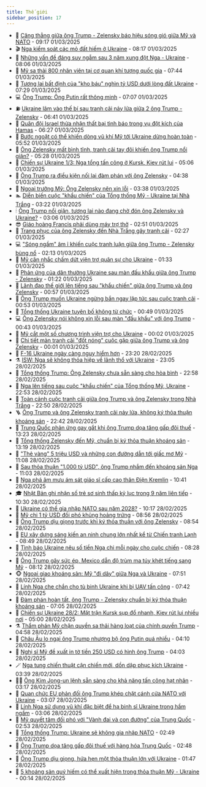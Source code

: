 ```yaml
---
title: Thế giới
sidebar_position: 17
---
```


<!-- dantri-the-gioi:START -->
- 🌋 [Căng thẳng giữa ông Trump - Zelensky báo hiệu sóng gió giữa Mỹ và NATO](https://dantri.com.vn/the-gioi/cang-thang-giua-ong-trump-zelensky-bao-hieu-song-gio-giua-my-va-nato-20250301161714104.htm) - 09:17 01/03/2025
- 🎬 [Nga kiểm soát các mỏ đất hiếm ở Ukraine](https://dantri.com.vn/the-gioi/nga-kiem-soat-cac-mo-dat-hiem-o-ukraine-20250301144953667.htm) - 08:17 01/03/2025
- 🧰 [Những vấn đề đáng suy ngẫm sau 3 năm xung đột Nga - Ukraine](https://dantri.com.vn/the-gioi/nhung-van-de-dang-suy-ngam-sau-3-nam-xung-dot-nga-ukraine-20250228081403922.htm) - 08:06 01/03/2025
- 🌋 [Mỹ sa thải 800 nhân viên tại cơ quan khí tượng quốc gia](https://dantri.com.vn/the-gioi/my-sa-thai-800-nhan-vien-tai-co-quan-khi-tuong-quoc-gia-20250301144210822.htm) - 07:44 01/03/2025
- 🗽 [Tương lai bất định của &quot;kho báu&quot; nghìn tỷ USD dưới lòng đất Ukraine](https://dantri.com.vn/the-gioi/tuong-lai-bat-dinh-cua-kho-bau-nghin-ty-usd-duoi-long-dat-ukraine-20250301124600405.htm) - 07:29 01/03/2025
- 💻 [Ông Trump: Ông Putin rất thông minh](https://dantri.com.vn/the-gioi/ong-trump-ong-putin-rat-thong-minh-20250301135714677.htm) - 07:07 01/03/2025
- ⛽️ [Ukraine lâm vào thế bí sau tranh cãi nảy lửa giữa 2 ông Trump - Zelensky](https://dantri.com.vn/the-gioi/ukraine-lam-vao-the-bi-sau-tranh-cai-nay-lua-giua-2-ong-trump-zelensky-20250301132156928.htm) - 06:41 01/03/2025
- 🤩 [Quân đội Israel thừa nhận thất bại tình báo trong vụ đột kích của Hamas](https://dantri.com.vn/the-gioi/quan-doi-israel-thua-nhan-that-bai-tinh-bao-trong-vu-dot-kich-cua-hamas-20250301125718539.htm) - 06:27 01/03/2025
- 🧐 [Bước ngoặt có thể khiến dòng vũ khí Mỹ tới Ukraine dừng hoàn toàn](https://dantri.com.vn/the-gioi/buoc-ngoat-co-the-khien-dong-vu-khi-my-toi-ukraine-dung-hoan-toan-20250301110121776.htm) - 05:52 01/03/2025
- 🎊 [Ông Zelensky mất bình tĩnh, tranh cãi tay đôi khiến ông Trump nổi giận?](https://dantri.com.vn/the-gioi/ong-zelensky-mat-binh-tinh-tranh-cai-tay-doi-khien-ong-trump-noi-gian-20250301115938111.htm) - 05:28 01/03/2025
- 📝 [Chiến sự Ukraine 1/3: Nga tổng tấn công ở Kursk, Kiev rút lui](https://dantri.com.vn/the-gioi/chien-su-ukraine-13-nga-tong-tan-cong-o-kursk-kiev-rut-lui-20250301111820100.htm) - 05:06 01/03/2025
- 🤡 [Ông Trump ra điều kiện nối lại đàm phán với ông Zelensky](https://dantri.com.vn/the-gioi/ong-trump-ra-dieu-kien-noi-lai-dam-phan-voi-ong-zelensky-20250301112122086.htm) - 04:38 01/03/2025
- 🥷 [Ngoại trưởng Mỹ: Ông Zelensky nên xin lỗi](https://dantri.com.vn/the-gioi/ngoai-truong-my-ong-zelensky-nen-xin-loi-20250301102022169.htm) - 03:38 01/03/2025
- 🏊 [Diễn biến cuộc &quot;khẩu chiến&quot; của Tổng thống Mỹ - Ukraine tại Nhà Trắng](https://dantri.com.vn/the-gioi/dien-bien-cuoc-khau-chien-cua-tong-thong-my-ukraine-tai-nha-trang-20250301101341712.htm) - 03:22 01/03/2025
- 🕯 [Ông Trump nổi giận, tương lai nào đang chờ đón ông Zelensky và Ukraine?](https://dantri.com.vn/the-gioi/ong-trump-noi-gian-tuong-lai-nao-dang-cho-don-ong-zelensky-va-ukraine-20250301092032278.htm) - 03:06 01/03/2025
- 😎 [Giáo hoàng Francis phải dùng máy trợ thở](https://dantri.com.vn/the-gioi/giao-hoang-francis-phai-dung-may-tro-tho-20250301094041913.htm) - 02:51 01/03/2025
- 🌈 [Trang phục của ông Zelensky đến Nhà Trắng gây tranh cãi](https://dantri.com.vn/the-gioi/trang-phuc-cua-ong-zelensky-den-nha-trang-gay-tranh-cai-20250301091257737.htm) - 02:27 01/03/2025
- 💻 [&quot;Sóng ngầm&quot; âm ỉ khiến cuộc tranh luận giữa ông Trump - Zelensky bùng nổ](https://dantri.com.vn/the-gioi/song-ngam-am-i-khien-cuoc-tranh-luan-giua-ong-trump-zelensky-bung-no-20250301084703322.htm) - 02:13 01/03/2025
- 🤖 [Mỹ cân nhắc chấm dứt viện trợ quân sự cho Ukraine](https://dantri.com.vn/the-gioi/my-can-nhac-cham-dut-vien-tro-quan-su-cho-ukraine-20250301082211202.htm) - 01:33 01/03/2025
- 🦏 [Phản ứng của dân thường Ukraine sau màn đấu khẩu giữa ông Trump - Zelensky](https://dantri.com.vn/the-gioi/phan-ung-cua-dan-thuong-ukraine-sau-man-dau-khau-giua-ong-trump-zelensky-20250301075843411.htm) - 01:22 01/03/2025
- 🌁 [Lãnh đạo thế giới lên tiếng sau &quot;khẩu chiến&quot; giữa ông Trump và ông Zelensky](https://dantri.com.vn/the-gioi/lanh-dao-the-gioi-len-tieng-sau-khau-chien-giua-ong-trump-va-ong-zelensky-20250301074916989.htm) - 00:57 01/03/2025
- 🐘 [Ông Trump muốn Ukraine ngừng bắn ngay lập tức sau cuộc tranh cãi](https://dantri.com.vn/the-gioi/ong-trump-muon-ukraine-ngung-ban-ngay-lap-tuc-sau-cuoc-tranh-cai-20250301073614027.htm) - 00:53 01/03/2025
- 🥷 [Tổng thống Ukraine tuyên bố không từ chức](https://dantri.com.vn/the-gioi/tong-thong-ukraine-tuyen-bo-khong-tu-chuc-20250301074140975.htm) - 00:49 01/03/2025
- 💻 [Ông Zelensky nói không xin lỗi sau màn &quot;đấu khẩu&quot; với ông Trump](https://dantri.com.vn/the-gioi/ong-zelensky-noi-khong-xin-loi-sau-man-dau-khau-voi-ong-trump-20250301073527871.htm) - 00:43 01/03/2025
- 🎡 [Mỹ cắt một số chương trình viện trợ cho Ukraine](https://dantri.com.vn/the-gioi/my-cat-mot-so-chuong-trinh-vien-tro-cho-ukraine-20250301065129303.htm) - 00:02 01/03/2025
- 🧰 [Chi tiết màn tranh cãi &quot;đốt nóng&quot; cuộc gặp giữa ông Trump và ông Zelensky](https://dantri.com.vn/the-gioi/chi-tiet-man-tranh-cai-dot-nong-cuoc-gap-giua-ong-trump-va-ong-zelensky-20250301064310478.htm) - 00:01 01/03/2025
- 🥸 [F-16 Ukraine ngày càng nguy hiểm hơn](https://dantri.com.vn/the-gioi/f-16-ukraine-ngay-cang-nguy-hiem-hon-20250228212332260.htm) - 23:20 28/02/2025
- ⚗️ [ISW: Nga sẽ không thỏa hiệp về lãnh thổ với Ukraine](https://dantri.com.vn/the-gioi/isw-nga-se-khong-thoa-hiep-ve-lanh-tho-voi-ukraine-20250228203440165.htm) - 23:05 28/02/2025
- 🌮 [Tổng thống Trump: Ông Zelensky chưa sẵn sàng cho hòa bình](https://dantri.com.vn/the-gioi/tong-thong-trump-ong-zelensky-chua-san-sang-cho-hoa-binh-20250301045703997.htm) - 22:58 28/02/2025
- 🎃 [Nga lên tiếng sau cuộc &quot;khẩu chiến&quot; của Tổng thống Mỹ, Ukraine](https://dantri.com.vn/the-gioi/nga-len-tieng-sau-cuoc-khau-chien-cua-tong-thong-my-ukraine-20250301053128989.htm) - 22:53 28/02/2025
- 💫 [Toàn cảnh cuộc tranh cãi giữa ông Trump và ông Zelensky trong Nhà Trắng](https://dantri.com.vn/the-gioi/toan-canh-cuoc-tranh-cai-giua-ong-trump-va-ong-zelensky-trong-nha-trang-20250301054331888.htm) - 22:50 28/02/2025
- 🪜 [Ông Trump và ông Zelensky tranh cãi nảy lửa, không ký thỏa thuận khoáng sản](https://dantri.com.vn/the-gioi/ong-trump-va-ong-zelensky-tranh-cai-nay-lua-khong-ky-thoa-thuan-khoang-san-20250301042841431.htm) - 22:42 28/02/2025
- 🌋 [Trung Quốc phản ứng gay gắt khi ông Trump dọa tăng gấp đôi thuế](https://dantri.com.vn/the-gioi/trung-quoc-phan-ung-gay-gat-khi-ong-trump-doa-tang-gap-doi-thue-20250228172559227.htm) - 13:23 28/02/2025
- 🦏 [Tổng thống Zelensky đến Mỹ, chuẩn bị ký thỏa thuận khoáng sản](https://dantri.com.vn/the-gioi/tong-thong-zelensky-den-my-chuan-bi-ky-thoa-thuan-khoang-san-20250228200548594.htm) - 13:19 28/02/2025
- 👀 [&quot;Thẻ vàng&quot; 5 triệu USD và những con đường dẫn tới giấc mơ Mỹ](https://dantri.com.vn/the-gioi/the-vang-5-trieu-usd-va-nhung-con-duong-dan-toi-giac-mo-my-20250227144741013.htm) - 11:08 28/02/2025
- 🧰 [Sau thỏa thuận &quot;1.000 tỷ USD&quot;, ông Trump nhắm đến khoáng sản Nga](https://dantri.com.vn/the-gioi/sau-thoa-thuan-1000-ty-usd-ong-trump-nham-den-khoang-san-nga-20250228120646104.htm) - 11:03 28/02/2025
- 🚀 [Nga phá âm mưu ám sát giáo sĩ cấp cao thân Điện Kremlin](https://dantri.com.vn/the-gioi/nga-pha-am-muu-am-sat-giao-si-cap-cao-than-dien-kremlin-20250228152221094.htm) - 10:41 28/02/2025
- 🎓 [Nhật Bản ghi nhận số trẻ sơ sinh thấp kỷ lục trong 9 năm liên tiếp](https://dantri.com.vn/the-gioi/nhat-ban-ghi-nhan-so-tre-so-sinh-thap-ky-luc-trong-9-nam-lien-tiep-20250228165623862.htm) - 10:30 28/02/2025
- 🥸 [Ukraine có thể gia nhập NATO sau năm 2028?](https://dantri.com.vn/the-gioi/ukraine-co-the-gia-nhap-nato-sau-nam-2028-20250228164212240.htm) - 10:17 28/02/2025
- 🦅 [Mỹ chi 1 tỷ USD đối phó khủng hoảng trứng](https://dantri.com.vn/the-gioi/my-chi-1-ty-usd-doi-pho-khung-hoang-trung-20250228154529417.htm) - 08:56 28/02/2025
- 🤭 [Ông Trump dịu giọng trước khi ký thỏa thuận với ông Zelensky](https://dantri.com.vn/the-gioi/ong-trump-diu-giong-truoc-khi-ky-thoa-thuan-voi-ong-zelensky-20250228073633486.htm) - 08:54 28/02/2025
- 🤖 [EU xây dựng sáng kiến an ninh chung lớn nhất kể từ Chiến tranh Lạnh](https://dantri.com.vn/the-gioi/eu-xay-dung-sang-kien-an-ninh-chung-lon-nhat-ke-tu-chien-tranh-lanh-20250228150523260.htm) - 08:49 28/02/2025
- 🐲 [Tình báo Ukraine nêu số tiền Nga chi mỗi ngày cho cuộc chiến](https://dantri.com.vn/the-gioi/tinh-bao-ukraine-neu-so-tien-nga-chi-moi-ngay-cho-cuoc-chien-20250228145949820.htm) - 08:28 28/02/2025
- 🫣 [Ông Trump gây sức ép, Mexico dẫn độ trùm ma túy khét tiếng sang Mỹ](https://dantri.com.vn/the-gioi/ong-trump-gay-suc-ep-mexico-dan-do-trum-ma-tuy-khet-tieng-sang-my-20250228144912692.htm) - 08:12 28/02/2025
- 🐵 [Ngoại giao khoáng sản: Mỹ &quot;đi dây&quot; giữa Nga và Ukraine](https://dantri.com.vn/the-gioi/ngoai-giao-khoang-san-my-di-day-giua-nga-va-ukraine-20250228143313189.htm) - 07:51 28/02/2025
- 🫶 [Lính Nga che chắn cho tù binh Ukraine khi bị UAV tấn công](https://dantri.com.vn/the-gioi/linh-nga-che-chan-cho-tu-binh-ukraine-khi-bi-uav-tan-cong-20250227205517208.htm) - 07:42 28/02/2025
- 💃 [Đàm phán hoàn tất, ông Trump - Zelensky chuẩn bị ký thỏa thuận khoáng sản](https://dantri.com.vn/the-gioi/dam-phan-hoan-tat-ong-trump-zelensky-chuan-bi-ky-thoa-thuan-khoang-san-20250228110541855.htm) - 07:05 28/02/2025
- 💫 [Chiến sự Ukraine 28/2: Mặt trận Kursk sụp đổ nhanh, Kiev rút lui nhiều nơi](https://dantri.com.vn/the-gioi/chien-su-ukraine-282-mat-tran-kursk-sup-do-nhanh-kiev-rut-lui-nhieu-noi-20250228115401477.htm) - 05:00 28/02/2025
- ⚗️ [Thẩm phán Mỹ chặn quyền sa thải hàng loạt của chính quyền Trump](https://dantri.com.vn/the-gioi/tham-phan-my-chan-quyen-sa-thai-hang-loat-cua-chinh-quyen-trump-20250228113924531.htm) - 04:58 28/02/2025
- 🥷 [Châu Âu lo ngại ông Trump nhượng bộ ông Putin quá nhiều](https://dantri.com.vn/the-gioi/chau-au-lo-ngai-ong-trump-nhuong-bo-ong-putin-qua-nhieu-20250228102329169.htm) - 04:10 28/02/2025
- 🥸 [Nghị sĩ Mỹ đề xuất in tờ tiền 250 USD có hình ông Trump](https://dantri.com.vn/the-gioi/nghi-si-my-de-xuat-in-to-tien-250-usd-co-hinh-ong-trump-20250228104310215.htm) - 04:03 28/02/2025
- 🪄 [Nga tung chiến thuật cận chiến mới, dồn dập phục kích Ukraine](https://dantri.com.vn/the-gioi/nga-tung-chien-thuat-can-chien-moi-don-dap-phuc-kich-ukraine-20250228102329176.htm) - 03:39 28/02/2025
- 🧑‍💻 [Ông Kim Jong-un lệnh sẵn sàng cho khả năng tấn công hạt nhân](https://dantri.com.vn/the-gioi/ong-kim-jong-un-lenh-san-sang-cho-kha-nang-tan-cong-hat-nhan-20250228101427331.htm) - 03:17 28/02/2025
- 🤭 [Quan chức EU phản đối ông Trump khép chặt cánh cửa NATO với Ukraine](https://dantri.com.vn/the-gioi/quan-chuc-eu-phan-doi-ong-trump-khep-chat-canh-cua-nato-voi-ukraine-20250228083840613.htm) - 03:07 28/02/2025
- 🗽 [Lính Nga sử dụng vũ khí đặc biệt để hạ binh sĩ Ukraine trong hầm ngầm](https://dantri.com.vn/the-gioi/linh-nga-su-dung-vu-khi-dac-biet-de-ha-binh-si-ukraine-trong-ham-ngam-20250227170305267.htm) - 03:06 28/02/2025
- 🤖 [Mỹ quyết tâm đối phó với &quot;Vành đai và con đường&quot; của Trung Quốc](https://dantri.com.vn/the-gioi/my-quyet-tam-doi-pho-voi-vanh-dai-va-con-duong-cua-trung-quoc-20250228085640591.htm) - 02:53 28/02/2025
- 🌈 [Tổng thống Trump: Ukraine sẽ không gia nhập NATO](https://dantri.com.vn/the-gioi/tong-thong-trump-ukraine-se-khong-gia-nhap-nato-20250228072948865.htm) - 02:49 28/02/2025
- 🤩 [Ông Trump dọa tăng gấp đôi thuế với hàng hóa Trung Quốc](https://dantri.com.vn/the-gioi/ong-trump-doa-tang-gap-doi-thue-voi-hang-hoa-trung-quoc-20250228094110290.htm) - 02:48 28/02/2025
- 🤗 [Ông Trump dịu giọng, hứa hẹn một thỏa thuận lớn với Ukraine](https://dantri.com.vn/the-gioi/ong-trump-diu-giong-hua-hen-mot-thoa-thuan-lon-voi-ukraine-20250228081030679.htm) - 01:47 28/02/2025
- 🙉 [5 khoáng sản quý hiếm có thể xuất hiện trong thỏa thuận Mỹ - Ukraine](https://dantri.com.vn/the-gioi/5-khoang-san-quy-hiem-co-the-xuat-hien-trong-thoa-thuan-my-ukraine-20250228070953358.htm) - 00:14 28/02/2025<!-- dantri-the-gioi:END -->
